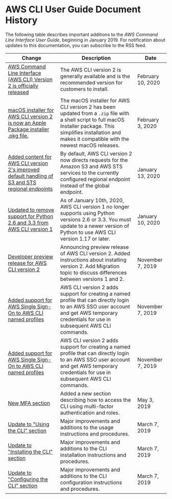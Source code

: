 # AWS CLI User Guide Document History<a name="document-history"></a>

The following table describes important additions to the *AWS Command Line Interface User Guide*, beginning in January 2019\. For notification about updates to this documentation, you can subscribe to the RSS feed\.

| Change | Description | Date | 
| --- |--- |--- |
| [AWS Command Line Interface \(AWS CLI\) Version 2 is officially released](https://docs.aws.amazon.com/cli/latest/userguide/install-cliv2-mac.html) | The AWS CLI version 2 is generally available and is the recommended version for customers to install\.  | February 10, 2020 | 
| [macOS installer for AWS CLI version 2 is now an Apple Package installer \.pkg file\. ](https://docs.aws.amazon.com/cli/latest/userguide/install-cliv2-mac.html) | The macOS installer for AWS CLI version 2 has been updated from a `.zip` file with a shell script to full macOS Installer package\. This simplifies installation and makes it compatible with the newest macOS releases\. | February 3, 2020 | 
| [Added content for AWS CLI version 2's improved default handling of S3 and STS regional endpoints](https://docs.aws.amazon.com/cli/latest/userguide/cli-configure-files.html#cli-config-sts_regional_endpoints) | By default, AWS CLI version 2 now directs requests for the Amazon S3 and AWS STS services to the currently configured regional endpoint instead of the global endpoint\. | January 13, 2020 | 
| [Updated to remove support for Python 2\.6 and 3\.3 from AWS CLI version 1](https://docs.aws.amazon.com/cli/latest/userguide/deprecate-old-python-versions.html) | As of January 10th, 2020, AWS CLI version 1 no longer supports using Python versions 2\.6 or 3\.3\. You must update to a newer version of Python to use AWS CLI version 1\.17 or later\. | January 10, 2020 | 
| [Developer preview release for AWS CLI version 2](https://docs.aws.amazon.com/cli/latest/userguide/install-cliv2.html) | Announcing preview release of AWS CLI version 2\. Added instructions about installing version 2\. Add Migration topic to discuss differences between versions 1 and 2\. | November 7, 2019 | 
| [Added support for AWS Single Sign\-On to AWS CLI named profiles](https://docs.aws.amazon.com/cli/latest/userguide/cli-configure-sso.html) | AWS CLI version 2 adds support for creating a named profile that can directly login to an AWS SSO user account and get AWS temporary credentials for use in subsequent AWS CLI commands\. | November 7, 2019 | 
| [Added support for AWS Single Sign\-On to AWS CLI named profiles](https://docs.aws.amazon.com/cli/latest/userguide/cli-configure-sso.html) | AWS CLI version 2 adds support for creating a named profile that can directly login to an AWS SSO user account and get AWS temporary credentials for use in subsequent AWS CLI commands\. | November 7, 2019 | 
| [New MFA section](https://docs.aws.amazon.com/cli/latest/userguide/cli-configure-role.html#cli-configure-role-mfa) | Added a new section describing how to access the CLI using multi\-factor authentication and roles\. | May 3, 2019 | 
| [Update to "Using the CLI" section](https://docs.aws.amazon.com/cli/latest/userguide/cli-chap-using.html) | Major improvements and additions to the usage instructions and procedures\. | March 7, 2019 | 
| [Update to "Installing the CLI" section](https://docs.aws.amazon.com/cli/latest/userguide/cli-chap-install.html) | Major improvements and additions to the CLI installation instructions and procedures\. | March 7, 2019 | 
| [Update to "Configuring the CLI" section](https://docs.aws.amazon.com/cli/latest/userguide/cli-chap-configure.html) | Major improvements and additions to the CLI configuration instructions and procedures\. | March 7, 2019 | 